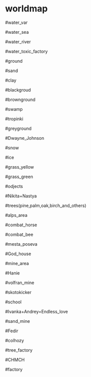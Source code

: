# worldmap
#water_var


#water_sea

#water_river

#water_toxic_factory



#ground

#sand

#clay

#blackgroud

#brownground

#swamp

#tropinki

#greyground

#Dwayne_Johnson

#snow

#ice

#grass_yellow

#grass_green



#odjects

#Nikita+Nastya

#trees(pine,palm,oak,birch_and_others)

#alps_area

#combat_horse

#combat_bee

#mesta_poseva

#God_house

#mine_area

#Hanie

#volfran_mine

#skotokicker

#school

#Ivanka+Andrey=Endless_love

#sand_mine

#Fedir

#colhozy

#tree_factory

#CHMCH

#factory
